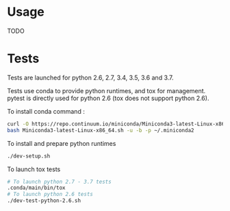 # Usage

TODO

# Tests

Tests are launched for python 2.6, 2.7, 3.4, 3.5, 3.6 and 3.7.

Tests use conda to provide python runtimes, and tox for management. pytest is
directly used for python 2.6 (tox does not support python 2.6).

To install conda command :

``` bash
curl -O https://repo.continuum.io/miniconda/Miniconda3-latest-Linux-x86_64.sh
bash Miniconda3-latest-Linux-x86_64.sh -u -b -p ~/.miniconda2
```

To install and prepare python runtimes

``` bash
./dev-setup.sh
```

To launch tox tests

``` bash
# To launch python 2.7 - 3.7 tests
.conda/main/bin/tox
# To launch python 2.6 tests
./dev-test-python-2.6.sh
```

